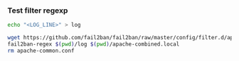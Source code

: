 ### Test filter regexp

```bash
echo "<LOG_LINE>" > log

wget https://github.com/fail2ban/fail2ban/raw/master/config/filter.d/apache-common.conf
fail2ban-regex $(pwd)/log $(pwd)/apache-combined.local
rm apache-common.conf
```
